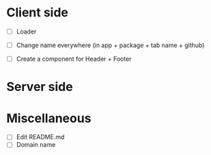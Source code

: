 # Client side

* [ ] Loader
* [ ] Change name everywhere (in app + package + tab name + github)
* [ ] Create a component for Header + Footer


# Server side

# Miscellaneous

* [ ] Edit README.md
* [ ] Domain name